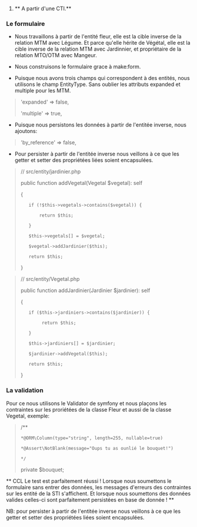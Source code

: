 1. ** A partir d'une CTI.**

### Le formulaire

- Nous travaillons à partir de l'entité fleur,  elle est la cible inverse de la relation MTM avec Légume. Et parce qu'elle hérite de Végétal, elle est la cible inverse de la relation MTM avec Jardinnier, et propriétaire de la relation MTO/OTM avec Mangeur.

- Nous construisons le formulaire grace à make:form.

- Puisque nous avons trois champs qui correspondent à des entités, nous utilisons le champ EntityType. Sans oublier les attributs expanded et multiple pour les MTM.

>   'expanded'  => false,
>   
>   'multiple'  => true,


- Puisque nous persistons les données à partir de l'entitée inverse, nous ajoutons:

>   'by_reference' => false,

- Pour persister à partir de l'entitée inverse nous veillons à ce que les getter et setter des propriétées liées soient encapsulées.

>    // src/entity/jardinier.php
>    
>    public function addVegetal(Vegetal $vegetal): self
>    
>    {
>    
>        if (!$this->vegetals->contains($vegetal)) {
>        
>            return $this;
>            
>        }
>        
>        $this->vegetals[] = $vegetal;
>        
>        $vegetal->addJardinier($this);
>        
>        return $this;
>        
>    }

>    // src/entity/Vegetal.php
>    
>    public function addJardinier(Jardinier $jardinier): self
>    
>    {
>    
>        if ($this->jardiniers->contains($jardinier)) {
>        
>             return $this; 
>             
>        }
>
>        $this->jardiniers[] = $jardinier;
>        
>        $jardinier->addVegetal($this);
>
>        return $this;
>        
>    }

### La validation 

Pour ce nous utilisons le Validator de symfony et nous plaçons les contraintes sur les proriétées de la classe Fleur et aussi de la classe Vegetal, exemple:

>    /**
>    
>     *@ORM\Column(type="string", length=255, nullable=true)
>     
>     *@Assert\NotBlank(message="Oups tu as ounlié le bouquet!")
>     
>     */
>    private $bouquet;

** CCL Le test est parfaitement réussi ! Lorsque nous soumettons le formulaire sans entrer des données, les messages d'erreurs des contraintes sur les entité de la STI s'affichent. Et lorsque nous soumettons des données valides celles-ci sont parfaitement persistées en base de donnée ! **

NB: pour persister à partir de l'entitée inverse nous veillons à ce que les getter et setter des propriétées liées soient encapsulées.